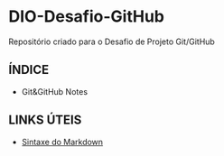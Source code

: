 # DIO-Desafio-GitHub
Repositório criado para o Desafio de Projeto Git/GitHub

## ÍNDICE
- Git&GitHub Notes

## LINKS ÚTEIS
- [Sintaxe do Markdown](https://www.markdownguide.org/)

